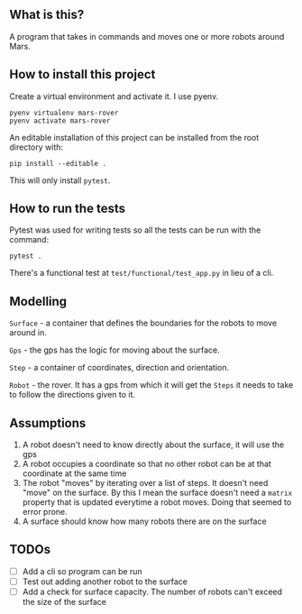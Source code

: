 
## What is this?
A program that takes in commands and moves one or more robots around Mars.

## How to install this project

Create a virtual environment and activate it. I use pyenv.

```
pyenv virtualenv mars-rover
pyenv activate mars-rover
```

An editable installation of this project can be installed from the root directory with:

`pip install --editable .`

This will only install `pytest`.



## How to run the tests
Pytest was used for writing tests so all the tests can be run with the command:

`pytest .`

There's a functional test at `test/functional/test_app.py` in lieu of a cli.

## Modelling

`Surface` - a container that defines the boundaries for the robots to move around in.

`Gps` - the gps has the logic for moving about the surface.

`Step` - a container of coordinates, direction and orientation.

`Robot` - the rover. It has a gps from which it will get the `Steps` it needs to take to follow
the directions given to it.

## Assumptions
1. A robot doesn't need to know directly about the surface, it will use the gps
2. A robot occupies a coordinate so that no other robot can be at that coordinate at the same time
3. The robot "moves" by iterating over a list of steps. It doesn't need "move" on the surface. By this I mean the surface doesn't need a `matrix` property that is updated everytime a robot moves. Doing that
seemed to error prone.
4. A surface should know how many robots there are on the surface

## TODOs
- [ ] Add a cli so program can be run
- [ ] Test out adding another robot to the surface
- [ ] Add a check for surface capacity. The number of robots can't exceed the size of the surface
